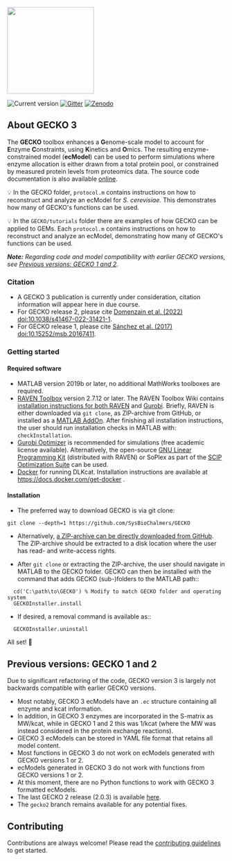 <img src="./GECKO.png" width="200px">

![Current version](https://badge.fury.io/gh/sysbiochalmers%2Fgecko.svg)
[![Gitter](https://badges.gitter.im/SysBioChalmers/GECKO.svg)](https://gitter.im/SysBioChalmers/GECKO)
[![Zenodo](https://zenodo.org/badge/DOI/10.5281/zenodo.7699818.svg)](https://doi.org/10.5281/zenodo.7699818)

## About GECKO 3

The **GECKO** toolbox enhances a **G**enome-scale model to account for **E**nzyme **C**onstraints, using **K**inetics and **O**mics. The resulting enzyme-constrained model (**ecModel**) can be used to perform simulations where enzyme allocation is either drawn from a total protein pool, or constrained by measured protein levels from proteomics data. The source code documentation is also available
[online](http://sysbiochalmers.github.io/GECKO/doc/).

💡 In the GECKO folder, `protocol.m` contains instructions on how to reconstruct and analyze an ecModel for _S. cerevisiae_. This demonstrates how many of GECKO's functions can be used.

💡 In the `GECKO/tutorials` folder there are examples of how GECKO can be applied to GEMs. Each `protocol.m` contains instructions on how to reconstruct and analyze an ecModel, demonstrating how many of GECKO's functions can be used.

_**Note:** Regarding code and model compatibility with earlier GECKO versions, see [Previous versions: GECKO 1 and 2](#previous-versions-gecko-1-and-2)_.

### Citation

- A GECKO 3 publication is currently under consideration, citation information will appear here in due course.
- For GECKO release 2, please cite [Domenzain et al. (2022) doi:10.1038/s41467-022-31421-1](https://doi.org/10.1038/s41467-022-31421-1).
- For GECKO release 1, please cite [Sánchez et al. (2017) doi:10.15252/msb.20167411](https://doi.org/10.15252/msb.20167411).

### Getting started

#### Required software

- MATLAB version 2019b or later, no additional MathWorks toolboxes are required.
- [RAVEN Toolbox](https://github.com/SysBioChalmers/RAVEN) version 2.7.12 or later. The RAVEN Toolbox Wiki contains [installation instructions for both RAVEN](https://github.com/SysBioChalmers/RAVEN/wiki/Installation) and [Gurobi](https://github.com/SysBioChalmers/RAVEN/wiki/Installation#solvers). Briefly, RAVEN is either downloaded via `git clone`, as ZIP-archive from GitHub, or installed as a [MATLAB AddOn](https://se.mathworks.com/matlabcentral/fileexchange/112330-raven-toolbox). After finishing all installation instructions, the user should run installation checks in MATLAB with: `checkInstallation`.
- [Gurobi Optimizer](https://www.gurobi.com/solutions/gurobi-optimizer/) is recommended for simulations (free academic license available). Alternatively, the open-source [GNU Linear Programming Kit](https://www.gnu.org/software/glpk/) (distributed with RAVEN) or SoPlex as part of the [SCIP Optimization Suite](https://scipopt.org/) can be used.
- [Docker](https://www.docker.com/) for running DLKcat. Installation instructions are available at https://docs.docker.com/get-docker .

#### Installation

- The preferred way to download GECKO is via git clone:

```
git clone --depth=1 https://github.com/SysBioChalmers/GECKO
```

- Alternatively, [a ZIP-archive can be directly downloaded from GitHub](https://github.com/SysBioChalmers/GECKO/releases). The ZIP-archive should be extracted to a disk location where the user has read- and write-access rights.

- After `git clone` or extracting the ZIP-archive, the user should navigate in MATLAB to the GECKO folder. GECKO can then be installed with the command that adds GECKO (sub-)folders to the MATLAB path::

```
  cd('C:\path\to\GECKO') % Modify to match GECKO folder and operating system
  GECKOInstaller.install
```

- If desired, a removal command is available as::

```
  GECKOInstaller.uninstall
```

All set! 🚀

## Previous versions: GECKO 1 and 2

Due to significant refactoring of the code, GECKO version 3 is largely not backwards compatible with earlier GECKO versions.

- Most notably, GECKO 3 ecModels have an `.ec` structure containing all enzyme and kcat information.
- In addition, in GECKO 3 enzymes are incorporated in the S-matrix as MW/kcat, while in GECKO 1 and 2 this was 1/kcat (where the MW was instead considered in the protein exchange reactions).
- GECKO 3 ecModels can be stored in YAML file format that retains all model content.
- Most functions in GECKO 3 do not work on ecModels generated with GECKO versions 1 or 2.
- ecModels generated in GECKO 3 do not work with functions from GECKO versions 1 or 2.
- At this moment, there are no Python functions to work with GECKO 3 formatted ecModels.
- The last GECKO 2 release (2.0.3) is available [here](https://github.com/SysBioChalmers/GECKO/releases/tag/v2.0.3).
- The `gecko2` branch remains available for any potential fixes.

## Contributing

Contributions are always welcome! Please read the [contributing guidelines](https://github.com/SysBioChalmers/GECKO/blob/main/.github/CONTRIBUTING.md) to get started.

